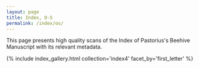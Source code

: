 ```yaml
---
layout: page
title: Index, O-S
permalink: /index/os/
---
```


This page presents high quality scans of the Index of Pastorius's Beehive Manuscript with its relevant metadata.

{% include index_gallery.html collection='index4' facet_by='first_letter' %}
